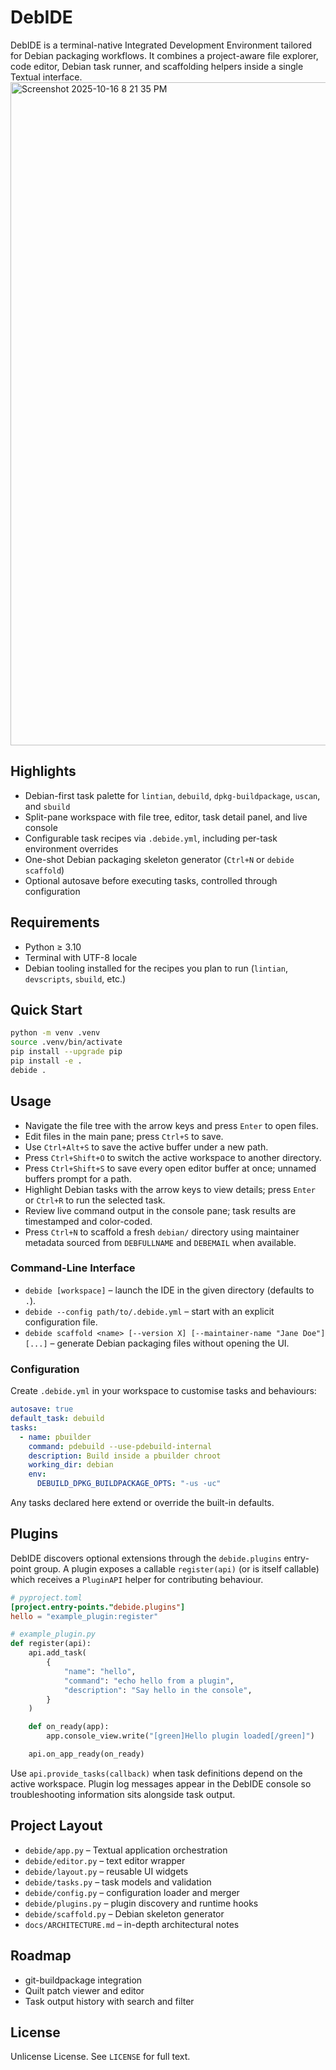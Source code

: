 # DebIDE

DebIDE is a terminal-native Integrated Development Environment tailored for Debian packaging workflows. It combines a project-aware file explorer, code editor, Debian task runner, and scaffolding helpers inside a single Textual interface.<img width="1902" height="1061" alt="Screenshot 2025-10-16 8 21 35 PM" src="https://github.com/user-attachments/assets/5cc17cdf-86f3-4d39-a5cd-7852e30bf683" />


## Highlights
- Debian-first task palette for `lintian`, `debuild`, `dpkg-buildpackage`, `uscan`, and `sbuild`
- Split-pane workspace with file tree, editor, task detail panel, and live console
- Configurable task recipes via `.debide.yml`, including per-task environment overrides
- One-shot Debian packaging skeleton generator (`Ctrl+N` or `debide scaffold`)
- Optional autosave before executing tasks, controlled through configuration

## Requirements
- Python ≥ 3.10
- Terminal with UTF-8 locale
- Debian tooling installed for the recipes you plan to run (`lintian`, `devscripts`, `sbuild`, etc.)

## Quick Start
```bash
python -m venv .venv
source .venv/bin/activate
pip install --upgrade pip
pip install -e .
debide .
```

## Usage
- Navigate the file tree with the arrow keys and press `Enter` to open files.
- Edit files in the main pane; press `Ctrl+S` to save.
- Use `Ctrl+Alt+S` to save the active buffer under a new path.
- Press `Ctrl+Shift+O` to switch the active workspace to another directory.
- Press `Ctrl+Shift+S` to save every open editor buffer at once; unnamed buffers prompt for a path.
- Highlight Debian tasks with the arrow keys to view details; press `Enter` or `Ctrl+R` to run the selected task.
- Review live command output in the console pane; task results are timestamped and color-coded.
- Press `Ctrl+N` to scaffold a fresh `debian/` directory using maintainer metadata sourced from `DEBFULLNAME` and `DEBEMAIL` when available.

### Command-Line Interface
- `debide [workspace]` – launch the IDE in the given directory (defaults to `.`).
- `debide --config path/to/.debide.yml` – start with an explicit configuration file.
- `debide scaffold <name> [--version X] [--maintainer-name "Jane Doe"] [...]` – generate Debian packaging files without opening the UI.

### Configuration
Create `.debide.yml` in your workspace to customise tasks and behaviours:

```yaml
autosave: true
default_task: debuild
tasks:
  - name: pbuilder
    command: pdebuild --use-pdebuild-internal
    description: Build inside a pbuilder chroot
    working_dir: debian
    env:
      DEBUILD_DPKG_BUILDPACKAGE_OPTS: "-us -uc"
```

Any tasks declared here extend or override the built-in defaults.

## Plugins
DebIDE discovers optional extensions through the `debide.plugins` entry-point group. A plugin exposes a callable `register(api)` (or is itself callable) which receives a `PluginAPI` helper for contributing behaviour.

```toml
# pyproject.toml
[project.entry-points."debide.plugins"]
hello = "example_plugin:register"
```

```python
# example_plugin.py
def register(api):
    api.add_task(
        {
            "name": "hello",
            "command": "echo hello from a plugin",
            "description": "Say hello in the console",
        }
    )

    def on_ready(app):
        app.console_view.write("[green]Hello plugin loaded[/green]")

    api.on_app_ready(on_ready)
```

Use `api.provide_tasks(callback)` when task definitions depend on the active workspace. Plugin log messages appear in the DebIDE console so troubleshooting information sits alongside task output.

## Project Layout
- `debide/app.py` – Textual application orchestration
- `debide/editor.py` – text editor wrapper
- `debide/layout.py` – reusable UI widgets
- `debide/tasks.py` – task models and validation
- `debide/config.py` – configuration loader and merger
- `debide/plugins.py` – plugin discovery and runtime hooks
- `debide/scaffold.py` – Debian skeleton generator
- `docs/ARCHITECTURE.md` – in-depth architectural notes

## Roadmap
- git-buildpackage integration
- Quilt patch viewer and editor
- Task output history with search and filter

## License
Unlicense License. See `LICENSE` for full text.
